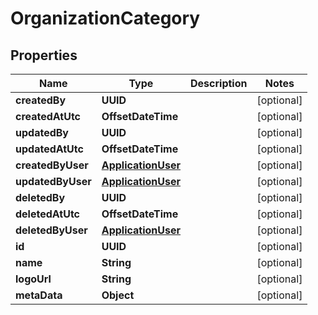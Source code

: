 

# OrganizationCategory


## Properties

Name | Type | Description | Notes
------------ | ------------- | ------------- | -------------
**createdBy** | **UUID** |  |  [optional]
**createdAtUtc** | **OffsetDateTime** |  |  [optional]
**updatedBy** | **UUID** |  |  [optional]
**updatedAtUtc** | **OffsetDateTime** |  |  [optional]
**createdByUser** | [**ApplicationUser**](ApplicationUser.md) |  |  [optional]
**updatedByUser** | [**ApplicationUser**](ApplicationUser.md) |  |  [optional]
**deletedBy** | **UUID** |  |  [optional]
**deletedAtUtc** | **OffsetDateTime** |  |  [optional]
**deletedByUser** | [**ApplicationUser**](ApplicationUser.md) |  |  [optional]
**id** | **UUID** |  |  [optional]
**name** | **String** |  |  [optional]
**logoUrl** | **String** |  |  [optional]
**metaData** | **Object** |  |  [optional]



